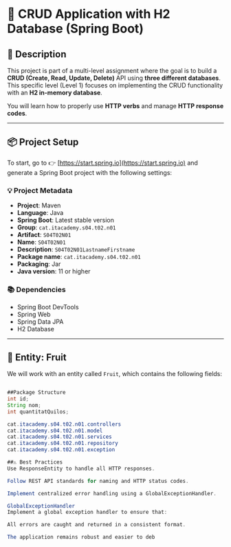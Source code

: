 # 🥝 CRUD Application with H2 Database (Spring Boot)

## 📄 Description

This project is part of a multi-level assignment where the goal is to build a **CRUD (Create, Read, Update, Delete)** API using **three different databases**. This specific level (Level 1) focuses on implementing the CRUD functionality with an **H2 in-memory database**.

You will learn how to properly use **HTTP verbs** and manage **HTTP response codes**.

---

## 📦 Project Setup

To start, go to 👉 [https://start.spring.io](https://start.spring.io) and generate a Spring Boot project with the following settings:

### 💡 Project Metadata

- **Project**: Maven
- **Language**: Java
- **Spring Boot**: Latest stable version
- **Group**: `cat.itacademy.s04.t02.n01`
- **Artifact**: `S04T02N01`
- **Name**: `S04T02N01`
- **Description**: `S04T02N01LastnameFirstname`
- **Package name**: `cat.itacademy.s04.t02.n01`
- **Packaging**: Jar
- **Java version**: 11 or higher

### 📚 Dependencies

- Spring Boot DevTools  
- Spring Web  
- Spring Data JPA  
- H2 Database  

---

## 🍎 Entity: Fruit

We will work with an entity called `Fruit`, which contains the following fields:

```java

##Package Structure
int id;
String nom;
int quantitatQuilos;

cat.itacademy.s04.t02.n01.controllers
cat.itacademy.s04.t02.n01.model
cat.itacademy.s04.t02.n01.services
cat.itacademy.s04.t02.n01.repository
cat.itacademy.s04.t02.n01.exception

##⚠️ Best Practices
Use ResponseEntity to handle all HTTP responses.

Follow REST API standards for naming and HTTP status codes.

Implement centralized error handling using a GlobalExceptionHandler.

GlobalExceptionHandler
Implement a global exception handler to ensure that:

All errors are caught and returned in a consistent format.

The application remains robust and easier to deb

